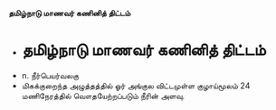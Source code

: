 **தமிழ்நாடு மாணவர் கணினித் திட்டம்**
- # தமிழ்நாடு மாணவர் கணினித் திட்டம்
- n. நீர்பெயர்வலகு
- மிகக்குறைந்த அழுத்தத்தில்  ஓர் அங்குல விட்டமுள்ள குழாய்மூலம் 24 மணிநேரத்தில்  வௌதயேற்றப்படும் நீரின் அளவு.


